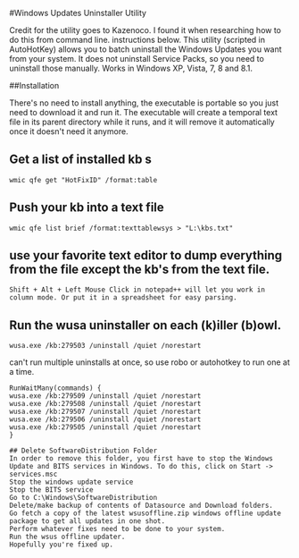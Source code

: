 #Windows Updates Uninstaller Utility

Credit for the utility goes to Kazenoco. I found it when researching how to do this from command line. instructions below.
This utility (scripted in AutoHotKey) allows you to batch uninstall the Windows Updates you want from your system. It does not uninstall Service Packs, so you need to uninstall those manually.  Works in Windows XP, Vista, 7, 8 and 8.1.

##Installation

There's no need to install anything, the executable is portable so you just need to download it and run it. The executable will create a temporal text file in its parent directory while it runs, and it will remove it automatically once it doesn't need it anymore.

## Get a list of installed kb s 
``wmic qfe get "HotFixID" /format:table``

## Push your kb into a text file
``wmic qfe list brief /format:texttablewsys > "L:\kbs.txt"``

## use your favorite text editor to dump everything from the file except the kb's from the text file. 
``Shift + Alt + Left Mouse Click in notepad++ will let you work in column mode. Or put it in a spreadsheet for easy parsing.``

## Run the wusa uninstaller on each (k)iller (b)owl.
``wusa.exe /kb:279503 /uninstall /quiet /norestart``

can't run multiple uninstalls at once, so use robo or autohotkey to run one at a time.
```
RunWaitMany(commands) {
wusa.exe /kb:279509 /uninstall /quiet /norestart
wusa.exe /kb:279508 /uninstall /quiet /norestart
wusa.exe /kb:279507 /uninstall /quiet /norestart
wusa.exe /kb:279506 /uninstall /quiet /norestart
wusa.exe /kb:279505 /uninstall /quiet /norestart
}
```
```
## Delete SoftwareDistribution Folder
In order to remove this folder, you first have to stop the Windows Update and BITS services in Windows. To do this, click on Start -> services.msc
Stop the windows update service
Stop the BITS service
Go to C:\Windows\SoftwareDistribution
Delete/make backup of contents of Datasource and Download folders.
Go fetch a copy of the latest wsusoffline.zip windows offline update package to get all updates in one shot.
Perform whatever fixes need to be done to your system.
Run the wsus offline updater.
Hopefully you're fixed up.
```
